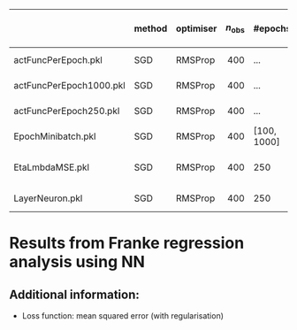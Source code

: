 |                         | method   | optimiser   |   $n_\mathrm{obs}$ | #epochs           | $m$           | $\eta$                  | $\lambda$               | $L-1$        | $N_l$         | $g$     |   train time (s) |   $\gamma$ | $\varrho_1$, $\varrho_2$   |   $\theta_0$ | note   |
|:------------------------|:---------|:------------|-------------------:|:------------------|:--------------|:------------------------|:------------------------|:-------------|:--------------|:--------|-----------------:|-----------:|:---------------------------|-------------:|:-------|
| actFuncPerEpoch.pkl     | SGD      | RMSProp     |                400 | ...               | 5             | 0.01                    | 1e-05                   | 3            | 40            | ...     |              nan |        nan | (0.9, 0.999)               |          nan |        |
| actFuncPerEpoch1000.pkl | SGD      | RMSProp     |                400 | ...               | 5             | 0.01                    | 1e-05                   | 3            | 40            | ...     |              nan |        nan | (0.9, 0.999)               |          nan |        |
| actFuncPerEpoch250.pkl  | SGD      | RMSProp     |                400 | ...               | 5             | 0.01                    | 1e-05                   | 3            | 40            | ...     |              nan |        nan | (0.9, 0.999)               |          nan |        |
| EpochMinibatch.pkl      | SGD      | RMSProp     |                400 | $[{100}, {1000}]$ | $[{1}, {10}]$ | 0.01                    | 1e-05                   | 3            | 40            | tanh    |              nan |        nan | (0.9, 0.999)               |          nan |        |
| EtaLmbdaMSE.pkl         | SGD      | RMSProp     |                400 | 250               | 3             | $[$10^{-9}$, $10^{0}$]$ | $[$10^{-9}$, $10^{0}$]$ | 3            | (15, 10, 5)   | sigmoid |              nan |        nan | (0.9, 0.999)               |          nan |        |
| LayerNeuron.pkl         | SGD      | RMSProp     |                400 | 250               | 5             | 0.01                    | 1e-05                   | $[{0}, {9}]$ | $[{5}, {50}]$ | sigmoid |              nan |        nan | (0.9, 0.999)               |          nan |        |


# Results from Franke regression analysis using NN


## Additional information:

* Loss function: mean squared error (with regularisation)
